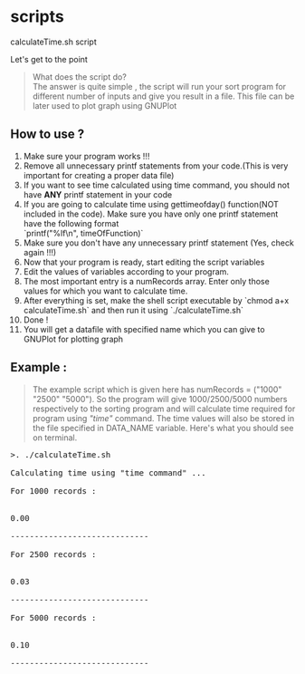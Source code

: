 # scripts
calculateTime.sh script

Let's get to the point
> What does the script do?<br>The answer is quite simple , the script will run your sort program for different number of inputs and give you result in a file. This file can be later used to plot graph using GNUPlot

## How to use ?
<ol>
<li> Make sure your program works !!!
<li> Remove all unnecessary printf statements from your code.(This is very important for creating a proper data file)
<li> If you want to see time calculated using time command, you should not have <b>ANY</b> printf statement in your code
<li> If you are going to calculate time using gettimeofday() function(NOT included in the code). Make sure you have only one printf statement have the following format <br> `printf("%lf\n", timeOfFunction)`
<li> Make sure you don't have any unnecessary printf statement (Yes, check again !!!)
<li> Now that your program is ready, start editing the script variables
<li> Edit the values of variables according to your program.
<li> The most important entry is a numRecords array. Enter only those values for which you want to calculate time.
<li> After everything is set, make the shell script executable by `chmod a+x calculateTime.sh` and then run it using `./calculateTime.sh`
<li> Done !
<li> You will get a datafile with specified name which you can give to GNUPlot for plotting graph
</ol>

## Example :
> The example script which is given here has numRecords = ("1000" "2500" "5000"). So the program will give 1000/2500/5000 numbers respectively to the sorting program and will calculate time required for program using <i>"time"</i> command. The time values will also be stored in the file specified in DATA_NAME variable. 
Here's what you should see on terminal.
<pre>
>. ./calculateTime.sh<br>
Calculating time using "time command" ...<br>
For 1000 records :<br>

0.00<br>
-----------------------------<br>
For 2500 records :<br>

0.03<br>
-----------------------------<br>
For 5000 records :<br>

0.10<br>
-----------------------------<br>
</pre>
